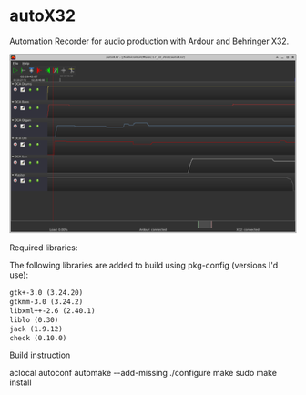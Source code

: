 # autoX32
Automation Recorder for audio production with Ardour and Behringer X32.

![screenshot.png](/screenshot.png?raw=true)

Required libraries:
    
The following libraries are added to build using pkg-config (versions I'd use):

    gtk+-3.0 (3.24.20)
    gtkmm-3.0 (3.24.2)
    libxml++-2.6 (2.40.1)
    liblo (0.30)
    jack (1.9.12)    
    check (0.10.0)

Build instruction

aclocal
autoconf
automake --add-missing
./configure
make
sudo make install

    